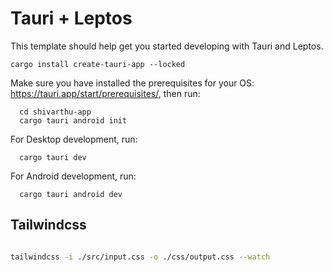 # Tauri + Leptos


This template should help get you started developing with Tauri and Leptos.

```
cargo install create-tauri-app --locked
```

Make sure you have installed the prerequisites for your OS: https://tauri.app/start/prerequisites/, then run:
```
  cd shivarthu-app
  cargo tauri android init
```

For Desktop development, run:
```
  cargo tauri dev
```

For Android development, run:
```
  cargo tauri android dev
```



## Tailwindcss

```bash

tailwindcss -i ./src/input.css -o ./css/output.css --watch

```

